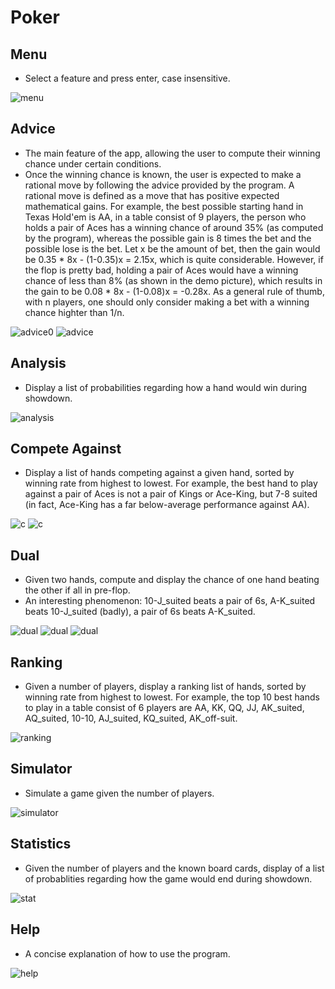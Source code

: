 # Poker

## Menu
- Select a feature and press enter, case insensitive.

![menu](https://github.com/alexxuyaowen/poker/blob/main/demo/menu.png)

## Advice
- The main feature of the app, allowing the user to compute their winning chance under certain conditions.
- Once the winning chance is known, the user is expected to make a rational move by following the advice provided by the program. A rational move is defined as a move that has positive expected mathematical gains. For example, the best possible starting hand in Texas Hold'em is AA, in a table consist of 9 players, the person who holds a pair of Aces has a winning chance of around 35% (as computed by the program), whereas the possible gain is 8 times the bet and the possible lose is the bet. Let x be the amount of bet, then the gain would be 0.35 * 8x - (1-0.35)x = 2.15x, which is quite considerable. However, if the flop is pretty bad, holding a pair of Aces would have a winning chance of less than 8% (as shown in the demo picture), which results in the gain to be 0.08 * 8x - (1-0.08)x = -0.28x. As a general rule of thumb, with n players, one should only consider making a bet with a winning chance highter than 1/n.

![advice0](https://github.com/alexxuyaowen/poker/blob/main/demo/advice0.png)
![advice](https://github.com/alexxuyaowen/poker/blob/main/demo/advice.png)

## Analysis
- Display a list of probabilities regarding how a hand would win during showdown.

![analysis](https://github.com/alexxuyaowen/poker/blob/main/demo/analysis.png)

## Compete Against
- Display a list of hands competing against a given hand, sorted by winning rate from highest to lowest. For example, the best hand to play against a pair of Aces is not a pair of Kings or Ace-King, but 7-8 suited (in fact, Ace-King has a far below-average performance against AA).

![c](https://github.com/alexxuyaowen/poker/blob/main/demo/c.png)
![c](https://github.com/alexxuyaowen/poker/blob/main/demo/c2.png)

## Dual
- Given two hands, compute and display the chance of one hand beating the other if all in pre-flop.
- An interesting phenomenon: 10-J_suited beats a pair of 6s, A-K_suited beats 10-J_suited (badly), a pair of 6s beats A-K_suited.

![dual](https://github.com/alexxuyaowen/poker/blob/main/demo/dual0.png)
![dual](https://github.com/alexxuyaowen/poker/blob/main/demo/dual1.png)
![dual](https://github.com/alexxuyaowen/poker/blob/main/demo/dual10.png)

## Ranking
- Given a number of players, display a ranking list of hands, sorted by winning rate from highest to lowest. For example, the top 10 best hands to play in a table consist of 6 players are AA, KK, QQ, JJ, AK_suited, AQ_suited, 10-10, AJ_suited, KQ_suited, AK_off-suit.

![ranking](https://github.com/alexxuyaowen/poker/blob/main/demo/ranking.png)

## Simulator
- Simulate a game given the number of players.

![simulator](https://github.com/alexxuyaowen/poker/blob/main/demo/simulator.png)

## Statistics
- Given the number of players and the known board cards, display of a list of probablities regarding how the game would end during showdown.

![stat](https://github.com/alexxuyaowen/poker/blob/main/demo/stat.png)

## Help
- A concise explanation of how to use the program.

![help](https://github.com/alexxuyaowen/poker/blob/main/demo/help.png)

